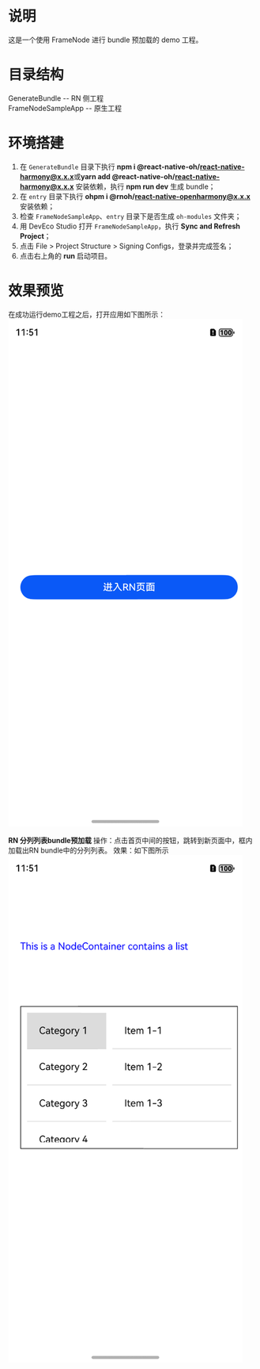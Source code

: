 # 说明

这是一个使用 FrameNode 进行 bundle 预加载的 demo 工程。

# 目录结构

GenerateBundle -- RN 侧工程  
FrameNodeSampleApp -- 原生工程

# 环境搭建

1. 在 `GenerateBundle` 目录下执行 **npm i @react-native-oh/react-native-harmony@x.x.x**或**yarn add @react-native-oh/react-native-harmony@x.x.x** 安装依赖，执行 **npm run dev** 生成 bundle；
2. 在 `entry` 目录下执行 **ohpm i @rnoh/react-native-openharmony@x.x.x** 安装依赖；
3. 检查 `FrameNodeSampleApp`、`entry` 目录下是否生成 `oh-modules` 文件夹；
4. 用 DevEco Studio 打开 `FrameNodeSampleApp`，执行 **Sync and Refresh Project**；
5. 点击 File > Project Structure > Signing Configs，登录并完成签名；
6. 点击右上角的 **run** 启动项目。

# 效果预览
在成功运行demo工程之后，打开应用如下图所示：
![FrameNode Sample应用首页](../../zh-cn//figures/framenode_app首页界面图.png)

**RN 分列列表bundle预加载**
操作：点击首页中间的按钮，跳转到新页面中，框内加载出RN bundle中的分列列表。
效果：如下图所示
![FrameNode Sample节点容器页面](../../zh-cn//figures/framenode_节点容器界面图.png)

